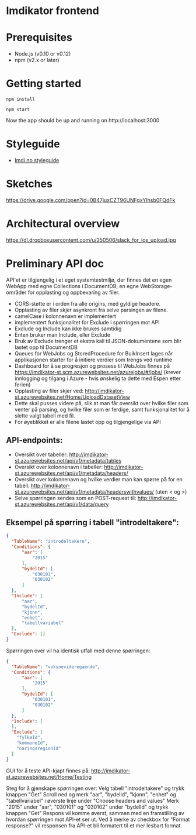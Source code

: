Imdikator frontend
==================

# Prerequisites

- Node.js (v0.10 or v0.12)
- npm (v2.x or later)

# Getting started

    npm install

    npm start

Now the app should be up and running on http://localhost:3000

# Styleguide
- [Imdi.no styleguide](http://imdi-no.protolife.no/styleguide)

# Sketches

https://drive.google.com/open?id=0B47juxCZT96UNFgxYlhsb0FQdFk

# Architectural overview

https://dl.dropboxusercontent.com/u/250506/slack_for_ios_upload.jpg

# Preliminary API doc

API'et er tilgjengelig i et eget systemtestmiljø, der finnes det en egen WebApp med egne Collections i DocumentDB, en egne WebStorage-områder for opplasting og oppbevaring av filer.

- CORS-støtte er i orden fra alle origins, med gyldige headere.
- Opplasting av filer skjer asynkront fra selve parsingen av filene.
- camelCase i kolonnenavn er implementert
- implementert funksjonalitet for Exclude i spørringen mot API
- Exclude og Include kan ikke brukes samtidig
- Enten bruker man Include, eller Exclude
- Bruk av Exclude trenger et ekstra kall til JSON-dokumentene som blir lastet opp til DocumentDB
- Queues for WebJobs og StoredProcedure for BulkInsert lages når applikasjonen starter for å initiere verdier som trengs ved runtime
- Dashboard for å se progresjon og prosess til WebJobs finnes på https://imdikator-st.scm.azurewebsites.net/azurejobs/#/jobs/ (krever innlogging og tilgang i Azure - hvis ønskelig ta dette med Espen etter ferien)
- Opplasting av filer skjer ved: http://imdikator-st.azurewebsites.net/Home/UploadDatasetView
- Dette skal pusses videre på, slik at man får oversikt over hvilke filer som venter på parsing, og hvilke filer som er ferdige, samt funksjonalitet for å slette valgt tabell med fil.
- For øyeblikket er alle filene lastet opp og tilgjengelige via API

## API-endpoints:
- Oversikt over tabeller: http://imdikator-st.azurewebsites.net/api/v1/metadata/tables
- Oversikt over kolonnenavn i tabeller: http://imdikator-st.azurewebsites.net/api/v1/metadata/headers/<tabellnavn>
- Oversikt over kolonnenavn og hvilke verdier man kan spørre på for en tabell: http://imdikator-st.azurewebsites.net/api/v1/metadata/headerswithvalues/<tabellnavn> (uten < og >)
- Selve spørringen sendes som en POST-request til: http://imdikator-st.azurewebsites.net/api/v1/data/query

## Eksempel på spørring i tabell "introdeltakere":
```json
{
  "TableName": "introdeltakere",
  "Conditions": {
      "aar": [
          "2015"
      ],
      "bydelId": [
          "030101",
          "030102"
      ]
  },
  "Include": [
      "aar",
      "bydelId",
      "kjonn",
      "enhet",
      "tabellvariabel"
  ],
  "Exclude": []
}
```

Spørringen over vil ha identisk utfall med denne spørringen:

```json
{
  "TableName": "voksnevideregaende",
  "Conditions": {
      "aar": [
          "2015"
      ],
      "bydelId": [
          "030101",
          "030102"
      ]
  },
  "Include": [
  ],
  "Exclude": [
    "fylkeId",
    "kommuneId",
    "naringsregionId"
  ]
}
```

GUI for å teste API-kjapt finnes på: http://imdikator-st.azurewebsites.net/Home/Testing

Steg for å gjenskape spørringen over:
Velg tabell "introdeltakere" og trykk knappen "Get"
Scroll ned og merk "aar", "bydelId", "kjonn", "enhet" og "tabellvariabel" i øverste linje under "Choose headers and values"
Merk "2015" under "aar", "030101" og "030102" under "bydelId" og trykk knappen "Get"
Respons vil komme øverst, sammen med en framstilling av hvordan spørringen mot API-et ser ut.
Ved å merke av checkbox for "Format response?" vil responsen fra API-et bli formatert til et mer lesbart format.
